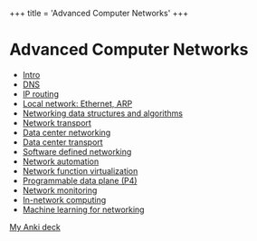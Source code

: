 +++
title = 'Advanced Computer Networks'
+++
# Advanced Computer Networks
- [Intro](intro)
- [DNS](dns)
- [IP routing](ip-routing)
- [Local network: Ethernet, ARP](local-network-ethernet-arp)
- [Networking data structures and algorithms](networking-data-structures-and-algorithms)
- [Network transport](network-transport)
- [Data center networking](data-center-networking)
- [Data center transport](data-center-transport)
- [Software defined networking](software-defined-networking)
- [Network automation](network-automation)
- [Network function virtualization](network-function-virtualization)
- [Programmable data plane (P4)](programmable-data-plane-p4)
- [Network monitoring](network-monitoring)
- [In-network computing](in-network-computing)
- [Machine learning for networking](machine-learning-for-networking)

[My Anki deck](advanced-computer-networks.apkg)
